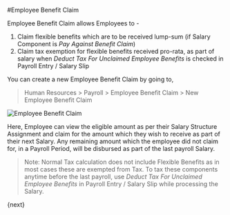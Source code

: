 <!-- add-breadcrumbs -->
#Employee Benefit Claim

Employee Benefit Claim allows Employees to -
 1. Claim flexible benefits which are to be received lump-sum (if Salary Component is _Pay Against Benefit Claim_)
 2. Claim tax exemption for flexible benefits received pro-rata, as part of salary when _Deduct Tax For Unclaimed Employee Benefits_ is checked in Payroll Entry / Salary Slip

You can create a new Employee Benefit Claim by going to,
> Human Resources > Payroll > Employee Benefit Claim > New Employee Benefit Claim

<img class="screenshot" alt="Employee Benefit Claim" src="{{docs_base_url}}/assets/img/human-resources/employee-benefit-claim.png">

Here, Employee can view the eligible amount as per their Salary Structure Assignment and claim for the amount which they wish to receive as part of their next Salary. Any remaining amount which the employee did not claim for, in a Payroll Period, will be disbursed as part of the last payroll Salary.

> Note: Normal Tax calculation does not include Flexible Benefits as in most cases these are exempted from Tax. To tax these components anytime before the last payroll, use _Deduct Tax For Unclaimed Employee Benefits_ in Payroll Entry / Salary Slip while processing the Salary.

{next}
